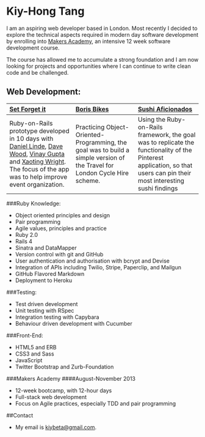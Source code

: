 # Kiy-Hong Tang

I am an aspiring web developer based in London. Most recently I decided to explore the technical aspects required in modern day software development by enrolling into [Makers Academy](http://www.makersacademy.com), an intensive 12 week software development course. 

The course has allowed me to accumulate a strong foundation and I am now looking for projects and opportunities where I can continue to write clean code and be challenged.

## Web Development:

| [Set Forget it](https://github.com/kiytang/sifiapp) | [Boris Bikes](https://github.com/kiytang/boris_bikes_refactored) | [Sushi Aficionados](https://github.com/kiytang/sushi) |
|:--------------- |:-------- |:--------- |
| Ruby-on-Rails prototype developed in 10 days with [Daniel Linde](https://github.com/danlinde), [Dave Wood](https://github.com/davwood), [Vinay Gupta](https://github.com/vinayngupta) and [Xaoting Wright](https://github.com/Ting0807). The focus of the app was to help improve event organization. | Practicing Object-Oriented-Programming, the goal was to build a simple version of the Travel for London Cycle Hire scheme. | Using the Ruby-on-Rails framework, the goal was to replicate the functionality of the Pinterest application, so that users can pin their most interesting sushi findings |



###Ruby Knowledge:
* Object­ oriented principles and design
* Pair programming
* Agile values, principles and practice
* Ruby 2.0
* Rails 4
* Sinatra and DataMapper
* Version control with git and GitHub
* User authentication and authorisation with bcrypt and Devise
* Integration of APIs including Twilio, Stripe, Paperclip, and Mailgun
* GitHub Flavored Markdown
* Deployment to Heroku

###Testing:
* Test­ driven development
* Unit testing with RSpec
* Integration testing with Capybara
* Behaviour driven development with Cucumber


###Front-End:
* HTML5 and ERB
* CSS3 and Sass
* JavaScript
* Twitter Bootstrap and Zurb-Foundation


###Makers Academy
####August-November 2013

* 12-week bootcamp, with 12-hour days
* Full-stack web development
* Focus on Agile practices, especially TDD and pair programming

##Contact

* My email is kiybeta@gmail.com.

